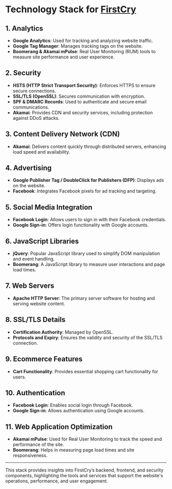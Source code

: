 # Technology Stack for [FirstCry](https://www.firstcry.com)

## 1. Analytics
   - **Google Analytics**: Used for tracking and analyzing website traffic.
   - **Google Tag Manager**: Manages tracking tags on the website.
   - **Boomerang & Akamai mPulse**: Real User Monitoring (RUM) tools to measure site performance and user experience.

## 2. Security
   - **HSTS (HTTP Strict Transport Security)**: Enforces HTTPS to ensure secure connections.
   - **SSL/TLS (OpenSSL)**: Secures communication with encryption.
   - **SPF & DMARC Records**: Used to authenticate and secure email communications.
   - **Akamai**: Provides CDN and security services, including protection against DDoS attacks.

## 3. Content Delivery Network (CDN)
   - **Akamai**: Delivers content quickly through distributed servers, enhancing load speed and availability.

## 4. Advertising
   - **Google Publisher Tag / DoubleClick for Publishers (DFP)**: Displays ads on the website.
   - **Facebook**: Integrates Facebook pixels for ad tracking and targeting.

## 5. Social Media Integration
   - **Facebook Login**: Allows users to sign in with their Facebook credentials.
   - **Google Sign-in**: Offers login functionality with Google accounts.

## 6. JavaScript Libraries
   - **jQuery**: Popular JavaScript library used to simplify DOM manipulation and event handling.
   - **Boomerang**: A JavaScript library to measure user interactions and page load times.

## 7. Web Servers
   - **Apache HTTP Server**: The primary server software for hosting and serving website content.

## 8. SSL/TLS Details
   - **Certification Authority**: Managed by OpenSSL.
   - **Protocols and Expiry**: Ensures the validity and security of the SSL/TLS connection.

## 9. Ecommerce Features
   - **Cart Functionality**: Provides essential shopping cart functionality for users.

## 10. Authentication
   - **Facebook Login**: Enables social login through Facebook.
   - **Google Sign-in**: Allows authentication using Google accounts.

## 11. Web Application Optimization
   - **Akamai mPulse**: Used for Real User Monitoring to track the speed and performance of the site.
   - **Boomerang**: Helps in measuring page load times and site responsiveness.

---

This stack provides insights into FirstCry’s backend, frontend, and security components, highlighting the tools and services that support the website's operations, performance, and user engagement.

